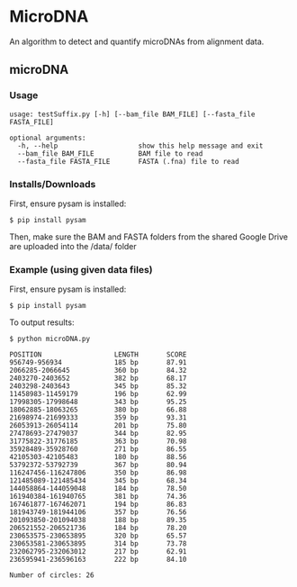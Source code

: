 # MicroDNA
An algorithm to detect and quantify microDNAs from alignment data.

## microDNA
### Usage
```
usage: testSuffix.py [-h] [--bam_file BAM_FILE] [--fasta_file FASTA_FILE]

optional arguments:
  -h, --help                    show this help message and exit
  --bam_file BAM_FILE           BAM file to read
  --fasta_file FASTA_FILE       FASTA (.fna) file to read
```
### Installs/Downloads
First, ensure pysam is installed:
```
$ pip install pysam
```

Then, make sure the BAM and FASTA folders from the shared Google Drive are uploaded into the /data/ folder


### Example (using given data files)
First, ensure pysam is installed:
```
$ pip install pysam
```
To output results:
```
$ python microDNA.py
```
```
POSITION                  LENGTH       SCORE       
956749-956934             185 bp       87.91
2066285-2066645           360 bp       84.32
2403270-2403652           382 bp       68.17
2403298-2403643           345 bp       85.32
11458983-11459179         196 bp       62.99
17998305-17998648         343 bp       95.25
18062885-18063265         380 bp       66.88
21698974-21699333         359 bp       93.31
26053913-26054114         201 bp       75.80
27478693-27479037         344 bp       82.95
31775822-31776185         363 bp       70.98
35928489-35928760         271 bp       86.55
42105303-42105483         180 bp       88.56
53792372-53792739         367 bp       80.94
116247456-116247806       350 bp       86.98
121485089-121485434       345 bp       68.34
144058864-144059048       184 bp       78.50
161940384-161940765       381 bp       74.36
167461877-167462071       194 bp       86.83
181943749-181944106       357 bp       76.56
201093850-201094038       188 bp       89.35
206521552-206521736       184 bp       78.20
230653575-230653895       320 bp       65.57
230653581-230653895       314 bp       73.78
232062795-232063012       217 bp       62.91
236595941-236596163       222 bp       84.10

Number of circles: 26
```
